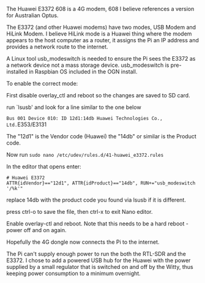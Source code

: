 The Huawei E3372 608 is a 4G modem, 608 I believe references a version for Australian Optus.

The E3372 (and other Huawei modems) have two modes, USB Modem and HiLink Modem. I believe HiLink mode is a Huawei thing where the modem appears to the host computer as a router, it assigns the Pi an IP address and provides a network route to the internet.

A Linux tool usb_modeswitch is needed to ensure the Pi sees the E3372 as a network device not a mass storage device.
usb_modeswitch is pre-installed in Raspbian OS included in the OGN install.

To enable the correct mode:

First disable overlay_ctl and reboot so the changes are saved to SD card.

run `lsusb' and look for a line similar to the one below

`Bus 001 Device 010: ID 12d1:14db Huawei Technologies Co., Ltd.`E353/E3131

The "12d1" is the Vendor code (Huawei) the "14db" or similar is the Product code.

Now run `sudo nano /etc/udev/rules.d/41-huawei_e3372.rules`

In the editor that opens enter:

```
# Huawei E3372
ATTR{idVendor}=="12d1", ATTR{idProduct}=="14db", RUN+="usb_modeswitch '/%k'" 
```
replace 14db with the product code you found via lsusb if it is different.

press ctrl-o to save the file, then ctrl-x to exit Nano editor.

Enable overlay-ctl and reboot. Note that this needs to be a hard reboot - power off and on again. 

Hopefully the 4G dongle now connects the Pi to the internet.

The Pi can't supply enough power to run the both the RTL-SDR and the E3372. I chose to add a powered USB hub for the Huawei with the power supplied by a small regulator that is switched on and off by the Witty, thus keeping power consumption to a minimum overnight.
